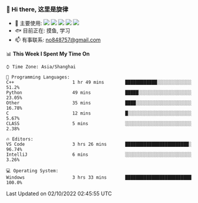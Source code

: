 ### 👋 Hi there, 这里是旋律
- 🔭 主要使用: 
![](https://img.shields.io/badge/-Python-3e74a2?style=flat-square&logo=Python&logoColor=fff)
![](https://img.shields.io/badge/-Java-007396?mstyle=flat-square&logo=Java&logoColor=fff)
![](https://img.shields.io/badge/-Node.js-339933?style=flat-square&logo=Node.js&logoColor=fff)
![](https://img.shields.io/badge/-PostgreSQL-4169e1?style=flat-square&logo=PostgreSQL&logoColor=fff)
![](https://img.shields.io/badge/-VSCode-007acc?style=flat-square&logo=Visual-Studio-Code&logoColor=fff)
- 🐟 目前正在: 摸鱼, 学习
- 📫 有事联系: no848757@gmail.com

<!--START_SECTION:waka-->
📊 **This Week I Spent My Time On** 

```text
⌚︎ Time Zone: Asia/Shanghai

💬 Programming Languages: 
C++                      1 hr 49 mins        ████████████░░░░░░░░░░░░░   51.2% 
Python                   49 mins             █████░░░░░░░░░░░░░░░░░░░░   23.05% 
Other                    35 mins             ████░░░░░░░░░░░░░░░░░░░░░   16.78% 
C                        12 mins             █░░░░░░░░░░░░░░░░░░░░░░░░   5.67% 
CLASS                    5 mins              ░░░░░░░░░░░░░░░░░░░░░░░░░   2.38%

🔥 Editors: 
VS Code                  3 hrs 26 mins       ████████████████████████░   96.74% 
IntelliJ                 6 mins              ░░░░░░░░░░░░░░░░░░░░░░░░░   3.26%

💻 Operating System: 
Windows                  3 hrs 33 mins       █████████████████████████   100.0%

```


 Last Updated on 02/10/2022 02:45:55 UTC
<!--END_SECTION:waka-->
